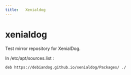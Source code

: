 ```yaml
---
title:   Xenialdog
---
```


# xenialdog

Test mirror repository for XenialDog.

In /etc/apt/sources.list :

```
deb https://debiandog.github.io/xenialdog/Packages/ ./
```
